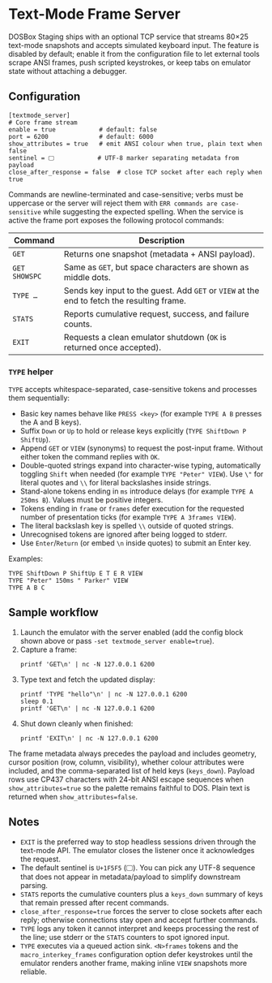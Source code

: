 # Text-Mode Frame Server

DOSBox Staging ships with an optional TCP service that streams 80×25
text-mode snapshots and accepts simulated keyboard input. The feature is
disabled by default; enable it from the configuration file to let external
tools scrape ANSI frames, push scripted keystrokes, or keep tabs on emulator
state without attaching a debugger.

## Configuration

```
[textmode_server]
# Core frame stream
enable = true            # default: false
port = 6200              # default: 6000
show_attributes = true   # emit ANSI colour when true, plain text when false
sentinel = 🖵            # UTF-8 marker separating metadata from payload
close_after_response = false  # close TCP socket after each reply when true
```

Commands are newline-terminated and case-sensitive; verbs must be uppercase or
the server will reject them with `ERR commands are case-sensitive` while
suggesting the expected spelling. When the service is active the frame port
exposes the following protocol commands:

| Command            | Description |
|--------------------|-------------|
| `GET`              | Returns one snapshot (metadata + ANSI payload). |
| `GET SHOWSPC`      | Same as `GET`, but space characters are shown as middle dots. |
| `TYPE …`           | Sends key input to the guest. Add `GET` or `VIEW` at the end to fetch the resulting frame. |
| `STATS`            | Reports cumulative request, success, and failure counts. |
| `EXIT`             | Requests a clean emulator shutdown (`OK` is returned once accepted). |

### `TYPE` helper

`TYPE` accepts whitespace-separated, case-sensitive tokens and processes them
sequentially:

- Basic key names behave like `PRESS <key>` (for example `TYPE A B` presses the
  A and B keys).
- Suffix `Down` or `Up` to hold or release keys explicitly (`TYPE ShiftDown P
  ShiftUp`).
- Append `GET` or `VIEW` (synonyms) to request the post-input frame. Without
  either token the command replies with `OK`.
- Double-quoted strings expand into character-wise typing, automatically
  toggling `Shift` when needed (for example `TYPE "Peter" VIEW`). Use `\"`
  for literal quotes and `\\` for literal backslashes inside strings.
- Stand-alone tokens ending in `ms` introduce delays (for example `TYPE A 250ms
  B`). Values must be positive integers.
- Tokens ending in `frame` or `frames` defer execution for the requested number
  of presentation ticks (for example `TYPE A 3frames VIEW`).
- The literal backslash key is spelled `\\` outside of quoted strings.
- Unrecognised tokens are ignored after being logged to stderr.
- Use `Enter`/`Return` (or embed `\n` inside quotes) to submit an Enter key.

Examples:

```
TYPE ShiftDown P ShiftUp E T E R VIEW
TYPE "Peter" 150ms " Parker" VIEW
TYPE A B C
```

## Sample workflow

1. Launch the emulator with the server enabled (add the config block shown
   above or pass `-set textmode_server enable=true`).
2. Capture a frame:
   ```
   printf 'GET\n' | nc -N 127.0.0.1 6200
   ```
3. Type text and fetch the updated display:
   ```
   printf 'TYPE "hello"\n' | nc -N 127.0.0.1 6200
   sleep 0.1
   printf 'GET\n' | nc -N 127.0.0.1 6200
   ```
4. Shut down cleanly when finished:
   ```
   printf 'EXIT\n' | nc -N 127.0.0.1 6200
   ```

The frame metadata always precedes the payload and includes geometry,
cursor position (row, column, visibility), whether colour attributes were
included, and the comma-separated list of held keys (`keys_down`). Payload rows
use CP437 characters with 24-bit ANSI escape sequences when
`show_attributes=true` so the palette remains faithful to DOS. Plain text is
returned when `show_attributes=false`.

## Notes

- `EXIT` is the preferred way to stop headless sessions driven through the
  text-mode API. The emulator closes the listener once it acknowledges the
  request.
- The default sentinel is `U+1F5F5` (🖵). You can pick any UTF-8 sequence that
  does not appear in metadata/payload to simplify downstream parsing.
- `STATS` reports the cumulative counters plus a `keys_down` summary of keys
  that remain pressed after recent commands.
- `close_after_response=true` forces the server to close sockets after each
  reply; otherwise connections stay open and accept further commands.
- `TYPE` logs any token it cannot interpret and keeps processing the rest of
  the line; use stderr or the `STATS` counters to spot ignored input.
- `TYPE` executes via a queued action sink. `<N>frames` tokens and the
  `macro_interkey_frames` configuration option defer keystrokes until the
  emulator renders another frame, making inline `VIEW` snapshots more
  reliable.
